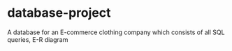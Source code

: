 # database-project
A database for an E-commerce clothing company which consists of all SQL queries, E-R diagram  
